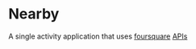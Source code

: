 # Nearby
A single activity application that uses [foursquare](https://foursquare.com/) [APIs](https://developer.foursquare.com/docs)
